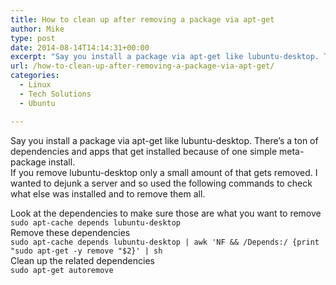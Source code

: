 ```yaml
---
title: How to clean up after removing a package via apt-get
author: Mike
type: post
date: 2014-08-14T14:14:31+00:00
excerpt: "Say you install a package via apt-get like lubuntu-desktop. There's a ton of dependencies and apps that get installed because of one simple meta-package install."
url: /how-to-clean-up-after-removing-a-package-via-apt-get/
categories:
  - Linux
  - Tech Solutions
  - Ubuntu

---
```

Say you install a package via apt-get like lubuntu-desktop. There&#8217;s a ton of dependencies and apps that get installed because of one simple meta-package install.  
If you remove lubuntu-desktop only a small amount of that gets removed. I wanted to dejunk a server and so used the following commands to check what else was installed and to remove them all.

Look at the dependencies to make sure those are what you want to remove  
`sudo apt-cache depends lubuntu-desktop`  
Remove these dependencies  
`sudo apt-cache depends lubuntu-desktop | awk 'NF && /Depends:/ {print "sudo apt-get -y remove "$2}' | sh`  
Clean up the related dependencies  
`sudo apt-get autoremove`